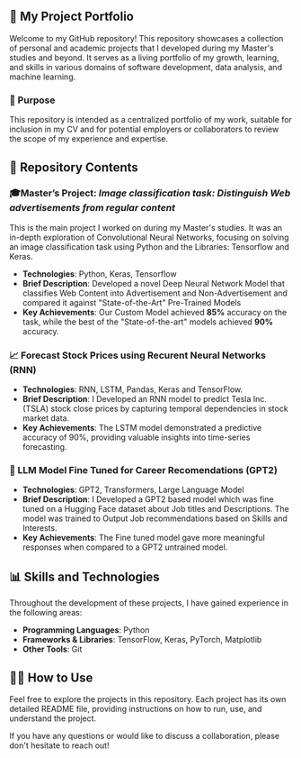## 🚀 My Project Portfolio

Welcome to my GitHub repository! This repository showcases a collection of personal and academic projects that I developed during my Master's studies and beyond. It serves as a living portfolio of my growth, learning, and skills in various domains of software development, data analysis, and machine learning.

### 🎯 Purpose

This repository is intended as a centralized portfolio of my work, suitable for inclusion in my CV and for potential employers or collaborators to review the scope of my experience and expertise.

## 📁 Repository Contents
### 🎓**Master’s Project:** *Image classification task: Distinguish Web advertisements from regular content*
   
   This is the main project I worked on during my Master's studies. It was an in-depth exploration of Convolutional Neural Networks, focusing on solving an image classification task using Python and the Libraries: Tensorflow and Keras.

* **Technologies**: Python, Keras, Tensorflow
* **Brief Description**: Developed a novel Deep Neural Network Model that classifies Web Content into Advertisement and Non-Advertisement and compared it against "State-of-the-Art" Pre-Trained Models
* **Key Achievements**: Our Custom Model achieved **85%** accuracy on the task, while the best of the "State-of-the-art" models achieved **90%** accuracy.


### 📈 Forecast Stock Prices using Recurent Neural Networks (RNN)
    
 *  **Technologies**: RNN, LSTM, Pandas, Keras and TensorFlow.
 *  **Brief Description**: I Developed an RNN model to predict Tesla Inc. (TSLA) stock close prices by capturing temporal dependencies in stock market data.
 *  **Key Achievements**: The LSTM model demonstrated a predictive accuracy of 90%, providing valuable insights into time-series forecasting.

### 📃 LLM Model Fine Tuned for Career Recomendations (GPT2)
    
 *  **Technologies**: GPT2, Transformers, Large Language Model
 *  **Brief Description**: I Developed a GPT2 based model which was fine tuned on a Hugging Face dataset about Job titles and Descriptions. The model was trained to Output Job recommendations based on Skills and Interests. 
 *  **Key Achievements**: The Fine tuned model gave more meaningful responses when compared to a GPT2 untrained model.

## 📊 Skills and Technologies
Throughout the development of these projects, I have gained experience in the following areas:

* **Programming Languages**: Python
* **Frameworks & Libraries**: TensorFlow, Keras, PyTorch, Matplotlib
* **Other Tools**: Git
  
## 🧑‍💻 How to Use
Feel free to explore the projects in this repository. Each project has its own detailed README file, providing instructions on how to run, use, and understand the project.

If you have any questions or would like to discuss a collaboration, please don't hesitate to reach out!
